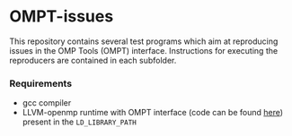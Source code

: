 # OMPT-issues
This repository contains several test programs which aim at reproducing issues in the OMP Tools (OMPT) interface. Instructions for executing the
reproducers are contained in each subfolder.
### Requirements
* gcc compiler
* LLVM-openmp runtime with OMPT interface (code can be found [here](https://github.com/OpenMPToolsInterface/LLVM-openmp)) present in the `LD_LIBRARY_PATH`
